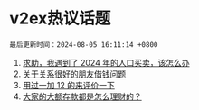 # v2ex热议话题

`最后更新时间：2024-08-05 16:11:14 +0800`

1. [求助，我遇到了 2024 年的人口买卖，该怎么办](https://www.v2ex.com/t/1062589)
1. [关于关系很好的朋友借钱问题](https://www.v2ex.com/t/1062535)
1. [用过一加 12 的来评价一下](https://www.v2ex.com/t/1062421)
1. [大家的大额存款都是怎么理财的？](https://www.v2ex.com/t/1062396)

